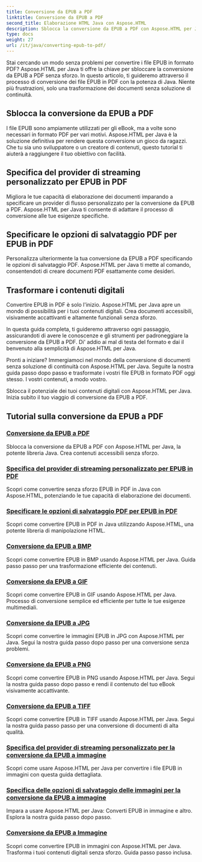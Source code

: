 ```yaml
---
title: Conversione da EPUB a PDF
linktitle: Conversione da EPUB a PDF
second_title: Elaborazione HTML Java con Aspose.HTML
description: Sblocca la conversione da EPUB a PDF con Aspose.HTML per Java, la potente libreria Java. Crea contenuti accessibili senza sforzo.
type: docs
weight: 27
url: /it/java/converting-epub-to-pdf/
---
```


Stai cercando un modo senza problemi per convertire i file EPUB in formato PDF? Aspose.HTML per Java ti offre la chiave per sbloccare la conversione da EPUB a PDF senza sforzo. In questo articolo, ti guideremo attraverso il processo di conversione dei file EPUB in PDF con la potenza di Java. Niente più frustrazioni, solo una trasformazione dei documenti senza soluzione di continuità.

## Sblocca la conversione da EPUB a PDF

I file EPUB sono ampiamente utilizzati per gli eBook, ma a volte sono necessari in formato PDF per vari motivi. Aspose.HTML per Java è la soluzione definitiva per rendere questa conversione un gioco da ragazzi. Che tu sia uno sviluppatore o un creatore di contenuti, questo tutorial ti aiuterà a raggiungere il tuo obiettivo con facilità.

## Specifica del provider di streaming personalizzato per EPUB in PDF

Migliora le tue capacità di elaborazione dei documenti imparando a specificare un provider di flusso personalizzato per la conversione da EPUB a PDF. Aspose.HTML per Java ti consente di adattare il processo di conversione alle tue esigenze specifiche.

## Specificare le opzioni di salvataggio PDF per EPUB in PDF

Personalizza ulteriormente la tua conversione da EPUB a PDF specificando le opzioni di salvataggio PDF. Aspose.HTML per Java ti mette al comando, consentendoti di creare documenti PDF esattamente come desideri.

## Trasformare i contenuti digitali

Convertire EPUB in PDF è solo l'inizio. Aspose.HTML per Java apre un mondo di possibilità per i tuoi contenuti digitali. Crea documenti accessibili, visivamente accattivanti e altamente funzionali senza sforzo.

In questa guida completa, ti guideremo attraverso ogni passaggio, assicurandoti di avere le conoscenze e gli strumenti per padroneggiare la conversione da EPUB a PDF. Di' addio ai mal di testa del formato e dai il benvenuto alla semplicità di Aspose.HTML per Java.

Pronti a iniziare? Immergiamoci nel mondo della conversione di documenti senza soluzione di continuità con Aspose.HTML per Java. Seguite la nostra guida passo dopo passo e trasformate i vostri file EPUB in formato PDF oggi stesso. I vostri contenuti, a modo vostro.

Sblocca il potenziale dei tuoi contenuti digitali con Aspose.HTML per Java. Inizia subito il tuo viaggio di conversione da EPUB a PDF.
## Tutorial sulla conversione da EPUB a PDF
### [Conversione da EPUB a PDF](./convert-epub-to-pdf/)
Sblocca la conversione da EPUB a PDF con Aspose.HTML per Java, la potente libreria Java. Crea contenuti accessibili senza sforzo.
### [Specifica del provider di streaming personalizzato per EPUB in PDF](./convert-epub-to-pdf-specify-custom-stream-provider/)
Scopri come convertire senza sforzo EPUB in PDF in Java con Aspose.HTML, potenziando le tue capacità di elaborazione dei documenti.
### [Specificare le opzioni di salvataggio PDF per EPUB in PDF](./convert-epub-to-pdf-specify-pdf-save-options/)
Scopri come convertire EPUB in PDF in Java utilizzando Aspose.HTML, una potente libreria di manipolazione HTML.
### [Conversione da EPUB a BMP](./convert-epub-to-bmp/)
Scopri come convertire EPUB in BMP usando Aspose.HTML per Java. Guida passo passo per una trasformazione efficiente dei contenuti.
### [Conversione da EPUB a GIF](./convert-epub-to-gif/)
Scopri come convertire EPUB in GIF usando Aspose.HTML per Java. Processo di conversione semplice ed efficiente per tutte le tue esigenze multimediali.
### [Conversione da EPUB a JPG](./convert-epub-to-jpg/)
Scopri come convertire le immagini EPUB in JPG con Aspose.HTML per Java. Segui la nostra guida passo dopo passo per una conversione senza problemi.
### [Conversione da EPUB a PNG](./convert-epub-to-png/)
Scopri come convertire EPUB in PNG usando Aspose.HTML per Java. Segui la nostra guida passo dopo passo e rendi il contenuto del tuo eBook visivamente accattivante.
### [Conversione da EPUB a TIFF](./convert-epub-to-tiff/)
Scopri come convertire EPUB in TIFF usando Aspose.HTML per Java. Segui la nostra guida passo passo per una conversione di documenti di alta qualità.
### [Specifica del provider di streaming personalizzato per la conversione da EPUB a immagine](./convert-epub-to-image-specify-custom-stream-provider/)
Scopri come usare Aspose.HTML per Java per convertire i file EPUB in immagini con questa guida dettagliata.
### [Specifica delle opzioni di salvataggio delle immagini per la conversione da EPUB a immagine](./convert-epub-to-image-specify-image-save-options/)
Impara a usare Aspose.HTML per Java: Converti EPUB in immagine e altro. Esplora la nostra guida passo dopo passo.
### [Conversione da EPUB a Immagine](./convert-epub-to-image/)
Scopri come convertire EPUB in immagini con Aspose.HTML per Java. Trasforma i tuoi contenuti digitali senza sforzo. Guida passo passo inclusa.